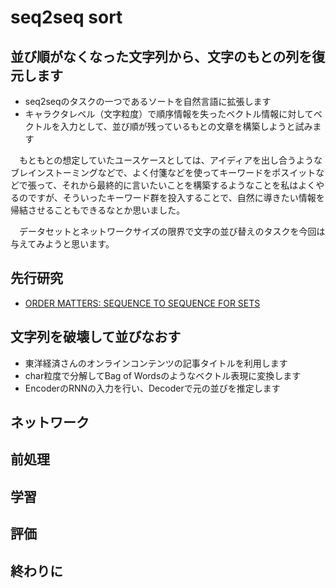 # seq2seq sort

## 並び順がなくなった文字列から、文字のもとの列を復元します
- seq2seqのタスクの一つであるソートを自然言語に拡張します
- キャラクタレベル（文字粒度）で順序情報を失ったベクトル情報に対してベクトルを入力として、並び順が残っているもとの文章を構築しようと試みます

　もともとの想定していたユースケースとしては、アイディアを出し合うようなブレインストーミングなどで、よく付箋などを使ってキーワードをポスイットなどで張って、それから最終的に言いたいことを構築するようなことを私はよくやるのですが、そういったキーワード群を投入することで、自然に導きたい情報を帰結させることもできるなとか思いました。
 
 　データセットとネットワークサイズの限界で文字の並び替えのタスクを今回は与えてみようと思います。

## 先行研究
- [ORDER MATTERS: SEQUENCE TO SEQUENCE FOR SETS](https://arxiv.org/pdf/1511.06391.pdf)

## 文字列を破壊して並びなおす
- 東洋経済さんのオンラインコンテンツの記事タイトルを利用します
- char粒度で分解してBag of Wordsのようなベクトル表現に変換します
- EncoderのRNNの入力を行い、Decoderで元の並びを推定します

## ネットワーク

## 前処理

## 学習

## 評価

## 終わりに
